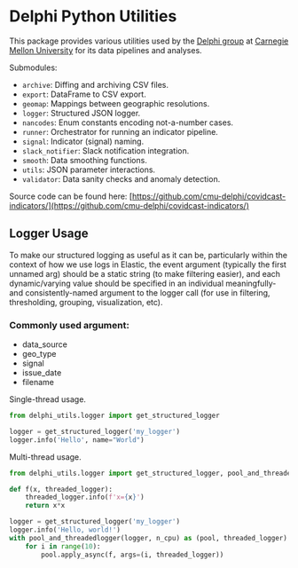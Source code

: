# Delphi Python Utilities

This package provides various utilities used by the [Delphi group](https://delphi.cmu.edu/) at [Carnegie Mellon
University](https://www.cmu.edu) for its data pipelines and analyses.

Submodules:
- `archive`: Diffing and archiving CSV files.
- `export`: DataFrame to CSV export.
- `geomap`: Mappings between geographic resolutions.
- `logger`: Structured JSON logger.
- `nancodes`: Enum constants encoding not-a-number cases.
- `runner`: Orchestrator for running an indicator pipeline.
- `signal`: Indicator (signal) naming.
- `slack_notifier`:  Slack notification integration.
- `smooth`: Data smoothing functions.
- `utils`: JSON parameter interactions.
- `validator`: Data sanity checks and anomaly detection.


Source code can be found here:
[https://github.com/cmu-delphi/covidcast-indicators/](https://github.com/cmu-delphi/covidcast-indicators/)

## Logger Usage
To make our structured logging as useful as it can be, particularly within the context of how we use logs in Elastic, the event argument (typically the first unnamed arg) should be a static string (to make filtering easier), and each dynamic/varying value should be specified in an individual meaningfully- and consistently-named argument to the logger call (for use in filtering, thresholding, grouping, visualization, etc).

### Commonly used argument:
- data_source
- geo_type
- signal
- issue_date
- filename

Single-thread usage.

```py
from delphi_utils.logger import get_structured_logger

logger = get_structured_logger('my_logger')
logger.info('Hello', name="World")
```

Multi-thread usage.

```py
from delphi_utils.logger import get_structured_logger, pool_and_threadedlogger

def f(x, threaded_logger):
    threaded_logger.info(f'x={x}')
    return x*x

logger = get_structured_logger('my_logger')
logger.info('Hello, world!')
with pool_and_threadedlogger(logger, n_cpu) as (pool, threaded_logger):
    for i in range(10):
        pool.apply_async(f, args=(i, threaded_logger))
```
